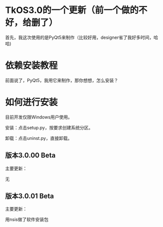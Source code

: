 # TkOS3.0的一个更新（前一个做的不好，给删了）
首先，我这次使用的是PyQt5来制作（比较好用，designer省了我好多时间，哈哈)
# 依赖安装教程
前面说了，PyQt5，我用它来制作，那你想想，怎么安装？
# 如何进行安装
目前开发仅限Windows用户使用。

安装：点击setup.py，按要求创建系统分区。

卸载：点击uninst.py，直接卸载。

## 版本3.0.00 Beta
主要更新：

无
## 版本3.0.01 Beta
主要更新：

用nsis做了软件安装包